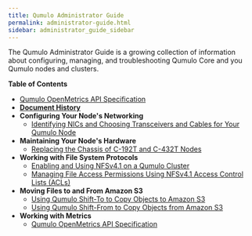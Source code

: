 ```yaml
---
title: Qumulo Administrator Guide
permalink: administrator-guide.html
sidebar: administrator_guide_sidebar
---
```


The Qumulo Administrator Guide is a growing collection of information about configuring, managing, and troubleshooting Qumulo Core and you Qumulo nodes and clusters.

**Table of Contents**
* [Qumulo OpenMetrics API Specification](/openmetrics-api-specification.html)
* **[Document History](/administrator-guide-document-history.md)**
* **Configuring Your Node's Networking**
  * [Identifying NICs and Choosing Transceivers and Cables for Your Qumulo Node](/nics-transceivers-cables.md)
* **Maintaining Your Node's Hardware**
  * [Replacing the Chassis of C-192T and C-432T Nodes](/c-192t-c-432t-chassis-replacement.md)
* **Working with File System Protocols**
  * [Enabling and Using NFSv4.1 on a Qumulo Cluster](/nfsv4.1-enabling-using.md)
  * [Managing File Access Permissions Using NFSv4.1 Access Control Lists (ACLs)](/nfsv4.1-auth-sys-acls.md)
* **Moving Files to and From Amazon S3**
  * [Using Qumulo Shift-To to Copy Objects to Amazon S3](/shift-to-s3.md)
  * [Using Qumulo Shift-From to Copy Objects from Amazon S3](/shift-from-s3.md)
* **Working with Metrics**
  * [Qumulo OpenMetrics API Specification](/openmetrics-api-specification.html)
